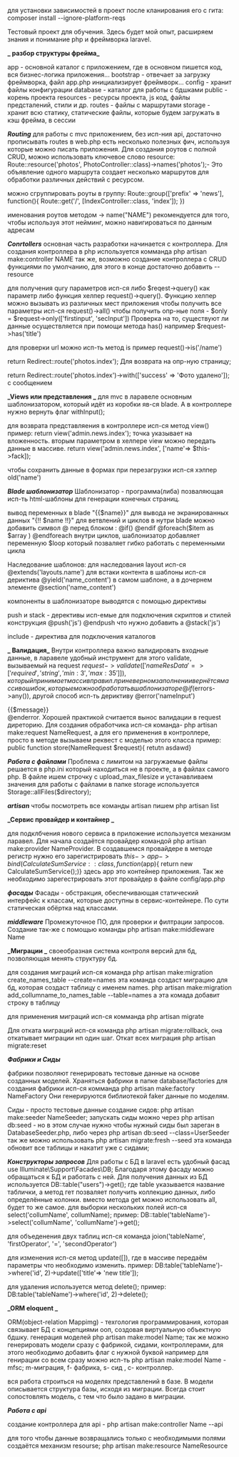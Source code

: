 для установки зависимостей в проект после кланирования его с гита: composer install --ignore-platform-reqs


Тестовый проект для обучения. Здесь будет мой опыт, расширяем знания и понимание php и фреймворка laravel.

**_ разбор структуры фрейма_**

app - основной каталог с приложением, где в основном пишется код, вся бизнес-логика приложения...
bootstrap - отвечает за загрузку фреймворка, файл app.php инициализирует фреймворк...
config - хранит файлы конфигурации
database - каталог для работы с бдшками
public - корень проекта
resources - ресурсы проекта, js код, файлы предсталений, стили и др.
routes - файлы с маршрутами
storage - хранит всю статику, статические файлы, которые будем загружать в кэш фрейма, в сессии

**_Routing_**
для работы с mvc приложением, без исп-ния api, достаточно прописывать routes в web.php
есть несколько полезных фич, используя которые можно писать приложения. Для создания роутов с полной CRUD, можно использовать ключевое слово resource:
Route::resource('photos', PhotoController::class)->names('photos');- Это объявление одного маршрута создает несколько маршрутов для обработки различных действий с ресурсом.

можно сгруппировать роуты в группу:
Route::group(['prefix' => 'news'], function(){
Route::get('/', [IndexController::class, 'index']);
})

именования роутов методом -> name("NAME") рекомендуется для того, чтобы используя этот нейминг, можно навигироваться по данным адресам

**_Conrtollers_**
основная часть разработки начинается с контроллера. Для создания контроллера в php используется комманда php artisan make:controller NAME
так же, возможно создание контроллера с CRUD функциями по умолчанию, для этого в конце достаточно добавить --resource

для получения qury параметров исп-ся либо $reqest->query() как параметр либо функция хелпер request()->query(). Функцию хелпер можно вызывать из различных мест приложения
чтобы получить все параметры исп-ся request()->all()
чтобы получить опр-ные поля - $only = $request->only(['firstinput', 'secInput'])
Проверка на то, существуют ли данные осуществляется при помощи метода has() например $request->has('title')

для проверки url можно исп-ть метод is пример request()->is('/name')

return Redirect::route('photos.index'); Для возврата на опр-ную страницу;

return Redirect::route('photos.index')->with(['success' => 'Фото удалено']); c сообщением

**_Views или представления _**
для mvc в ларавеле основным шаблонизатором, который идёт из коробки яв-ся blade. А в контроллере нужно вернуть флаг withInput();

для возврата представляения в контроллере исп-ся метод view() пример: return view('admin.news.index'); точка указывает на вложенность.
вторым параметром в хелпере view можно передать данные в массиве. return view('admin.news.index', ['name'=> $this->fack]);

чтобы сохранить данные в формах при перезагрузки исп-ся хэлпер old('name')

**_Blade шаблонизатор_**
Шаблонизатор - программа(либа) позваляющая исп-ть html-шаблоны для генерации конечных страниц.

вывод переменных в blade "{{$name}}"
для вывода не экранированных данных "{!! $name !!}"
для ветвлений и циклов в нутри blade можно добавить символ @ перед блоком : @if() @endif @foreach($item as $array ) @endforeach
внутри циклов, шаблонизатор добавляет переменную $loop который позваляет гибко работать с переменными цикла

Наследование шаблонов: для наследования layout исп-ся @extends('layouts.name')
для встаки контента в шаблоны исп-ся дериктива @yield('name_content') в самом шаблоне, а в дочернем элементе @section('name_content')

компоненты в шаблонизаторе выводятся с помощью директивы <x-name></x-name>

push и stack - дерективы исп-емые для подключения скриптов и стилей конструкция @push('js') @endpush что нужно добавить а @stack('js')

include - директива для подключения каталогов

**_ Валидация_**
Внутри контроллера важно валидировать входные данные, в ларавеле удобный инструмент для этого validate, вызываемый на request
$request->validate(['nameResData'=>['required', 'string', 'min:3', 'max:35' ]]), который принимает массив правил. 
при неверном заполнении вернётся массив ошибок, которые можно обработать в шаблонизаторе @if($errors->any()),
другой способ исп-ть дериктиву @error('nameInput')<div>{{$message}}</div> @enderror.
Хорошей практикой считается вынос валидации в request диреторию. Для создания обработчика исп-ся команда- php artisan make:request NameRequest,
а для его применения в контроллере, просто в методе вызываем реквест с моделью этого класса пример: public function store(NameRequest $request){ retutn asdawd}

**_Работа с файлами_**
Проблема с лимитом на загружаемые файлы решается в php.ini который находиться не в проекте,
а в файлах самого php. В файле ишем строчку с upload_max_filesize и устанавливаем значения
для работы с файлами в папке storage используется Storage::allFiles($directory);

**_artisan_**
чтобы посмотреть все команды artisan пишем php artisan list

**_Сервис провайдер и контайнер _**

для подклбчения нового сервиса в приложение используется механизм ларавел. Для начала создаётся провайдер командой php artisan make:provider NameProvider.
В создавшемся провайдере в методе регистр нужно его зарегистрировать $this->app->bind(CalculateSumService::class, function ($app){
return new CalculateSumService();)} здесь app это контейнер приложения. Так же необходимо зарегестрировать этот провайдер в файле config/app.php

**_фасады_**
Фасады - обстракция, обеспечивающая статический интерфейс к классам, которые доступны в сервис-контейнере. По сути статическая обёртка над классами.

**_middleware_**
Промежуточное ПО, для проверки и филтрации запросов.
Создание так-же с помощью команды php artisan make:middleware Name

**_Миграции _**
своеобразная система контроля версий для бд, позволяющая менять структуру бд.

для создания миграций исп-ся команда php artisan make:migration create_names_table --create=names
эта команда создаст миграцию для бд, которая создаст таблицу с именем names.
php artisan make:migration add_collumname_to_names_table --table=names а эта комада добавит строку в таблицу

для применения миграций исп-ся комманда php artisan migrate

Для отката миграций исп-ся команда php artisan migrate:rollback, она откатывает миграции нп один шаг.
Откат всех миграция php artisan migrate:reset

**_Фабрики и Сиды_**

фабрики позволяют генерировать тестовые данные на основе созданных моделей.
Храняться фабрики в папке database/factories для создания фабрики исп-ся комманда php artisan make:factory NameFactory
Они генерируются библиотекой faker данные по моделям.

Сиды - просто тестовые данные
создание сидов: php artisan make:seeder NameSeeder;
запускать сиды можно через php artisan db:seed - но в этом случае нужно чтобы нужный сиды был зареган в DatabaseSeeder.php,
либо через php artisan db:seed --class=UserSeeder
так же можно использовать php artisan migrate:fresh --seed эта команда обновит все таблицы и накатит уже с сидами;

**_Конструкторы запросов_**
Для работы с БД в laravel есть удобный фасад use Illuminate\Support\Facades\DB; Благодаря этому фасаду можно обращаться к БД и работать с ней.
Для получения данных из БД используется DB::table("users")->get(); где table указывается название таблички, а метод гет позваляет получить коллекцию данных, либо определённые колонки.
вместо метода get можно использовать all, будет то же самое.
для выборки нескольких полей исп-ся select('collumName', collumName); пример: DB::table('tableName')->select('collumName', 'collumName')->get();

для объеденения двух таблиц исп-ся команда joion('tableName', 'firstOperator', '=', 'secondOperator')

для изменения исп-ся метод update([]), где в массиве передаём параметры что необходимо изменить.
пример: DB:table('tableName')->where('id', 2)->update(['title'=> 'new title']);

для удаления используется метод delete(); пример: DB:table('tableName')->where('id', 2)->delete();

**_ORM eloquent _**

ORM(object-relation Mappimg) - техгология программирования, которая связывает БД с концепциями ооп, создовая виртуальную объектную бдшку.
генерация моделей php artisan make:model Name; так же можно генерировать модели сразу с фабрикой, сидами, контроллерами, для этого необходимо добавить флаг с нужной буквой
например для генирации со всем сразу можно исп-ть php artisan make:model Name -mfsc; m-миграция, f- фабрика, s- сид , c- контроллер.

вся работа строиться на моделях представлений в базе. В модели описывается структура базы, исходя из миграции. Всегда стоит сопостовлять модель, с тем
что было задано в миграции. 

***Работа с api***

создание контроллера для api - php artisan make:controller Name --api

для того чтобы данные возвращались только с необходимыми полями создаётся механизм resourse;
php artisan make:resource NameResource

